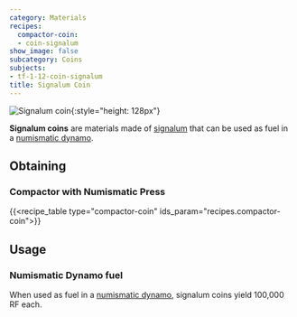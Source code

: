 ```yaml
---
category: Materials
recipes:
  compactor-coin:
  - coin-signalum
show_image: false
subcategory: Coins
subjects:
- tf-1-12-coin-signalum
title: Signalum Coin
---
```


![Signalum coin](/images/docs/1.12/thermal-foundation/coin-signalum.png){:style="height: 128px"}


**Signalum coins** are materials made of [signalum](../signalum-ingot/) that
can be used as fuel in a [numismatic dynamo](../../thermal-expansion/numismatic-dynamo/).


Obtaining
---------

### Compactor with Numismatic Press
{{<recipe_table type="compactor-coin" ids_param="recipes.compactor-coin">}}


Usage
-----

### Numismatic Dynamo fuel
When used as fuel in a [numismatic dynamo](../../thermal-expansion/numismatic-dynamo/), signalum
coins yield 100,000 RF each.
